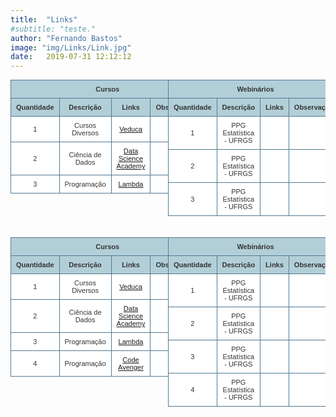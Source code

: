 ```yaml
---
title:  "Links"
#subtitle: "teste."
author: "Fernando Bastos"
image: "img/Links/Link.jpg"
date:   2019-07-31 12:12:12
---
```



<style type="text/css" rel="stylesheet">																								
table.table-style-two {
  font-family: verdana, arial, sans-serif;
  font-size: 11px;
  color: #333333;
  border-width: 1px;
  border-color: #3A3A3A;
  border-collapse: collapse;
  margin: 0;
}

table.table-style-two th {
  border-width: 1px;
  padding: 8px;
  border-style: solid;
  border-color: #517994;
  background-color: #B2CFD8;
}

table.table-style-two tr:hover td {
  background-color: #DFEBF1;
}

table.table-style-two td {
  border-width: 1px;
  padding: 8px;
  border-style: solid;
  border-color: #517994;
  background-color: #ffffff;
}

.floatLeft {
  width: 50%;
  float: left;
}

.floatRight {
  width: 50%;
  float: right;
}

.container {
  overflow: hidden;
}
</style>

<!--Tabelas de Cursos e Webinarios-->
<div class="container">
  <div class="floatLeft">
    <!-- Table goes in the document BODY -->
    <!-- Tabela 1 (Cursos) -->
    <table class="table-style-two">
      <thead>
        <tr>
          <th colspan="4">
            <center> Cursos </center>
          </th>
        </tr>
        <tr>
          <th>
            <center> Quantidade </center>
          </th>
          <th>
            <center> Descrição </center>
          </th>
          <th>
            <center> Links </center>
          </th>
          <th>
            <center> Observações </center>
          </th>
        </tr>
      </thead>
      <tbody>
        <tr>
          <td>
            <center> 1 </center>
          </td>
          <td>
            <center> Cursos Diversos </center>
          </td>
          <td>
            <center> <a href="   http://veduca.org/  " target="_blank">  Veduca  </a> </center>
          </td>
          <td>
            <center> </center>
          </td>
        </tr>
        <tr>
          <td>
            <center> 2 </center>
          </td>
          <td>
            <center> Ciência de Dados </center>
          </td>
          <td>
            <center> <a href="   https://www.datascienceacademy.com.br/  " target="_blank">  Data Science Academy    </a> </center>
          </td>
          <td>
            <center> </center>
          </td>
        </tr>
        <tr>
          <td>
            <center> 3 </center>
          </td>
          <td>
            <center> Programação </center>
          </td>
          <td>
            <center> <a href="   https://medium.com/lambda-school-blog   " target="_blank">  Lambda  </a> </center>
          </td>
          <td>
            <center> </center>
          </td>
        </tr>
      </tbody>
    </table>
  </div>

  <div class="floatRight">
    <tr>
      <!-- Table goes in the document BODY -->
      <!-- Tabela 2 (Webinários) -->
      <!--Substituir A partir daqui-->
      <table class="table-style-two">
        <thead>
          <tr>
            <th colspan="4">
              <center> Webinários </center>
            </th>
          </tr>
          <tr>
            <th>
              <center> Quantidade </center>
            </th>
            <th>
              <center> Descrição </center>
            </th>
            <th>
              <center> Links </center>
            </th>
            <th>
              <center> Observações </center>
            </th>
          </tr>
        </thead>
        <tbody>
          <tr>
            <td>
              <center> 1 </center>
            </td>
            <td>
              <center> PPG Estatística - UFRGS </center>
            </td>
            <td>
              <center>
                <a href="   https://www.youtube.com/watch?v=_-DGDNepTno&feature=youtu.be    " target="_blank"> </a>
              </center>
            </td>
            <td>
              <center> </center>
            </td>
          </tr>
          <tr>
            <td>
              <center> 2 </center>
            </td>
            <td>
              <center> PPG Estatística - UFRGS </center>
            </td>
            <td>
              <center>
                <a href="   https://youtu.be/_-DGDNepTno    " target="_blank"> </a>
              </center>
            </td>
            <td>
              <center> </center>
            </td>
          </tr>
          <tr>
            <td>
              <center> 3 </center>
            </td>
            <td>
              <center> PPG Estatística - UFRGS </center>
            </td>
            <td>
              <center>
                <a href="   https://youtu.be/lYqEw_VZqV4    " target="_blank"> </a>
              </center>
            </td>
            <td>
              <center> </center>
            </td>
          </tr>
        </tbody>
      </table>
      <!--Substituir ate a linha anterior-->
  </div>
</div>
<br>
<br>
<div class="container">
  <!--Tabelas de Cursos e Webinarios-->
  <div class="floatLeft">
    <!-- Table goes in the document BODY -->
    <!-- Tabela 1 (Cursos) -->
    <!--Substituir A partir daqui-->
    <table class="table-style-two">
      <thead>
        <tr>
          <th colspan="4">
            <center> Cursos </center>
          </th>
        </tr>
        <tr>
          <th>
            <center> Quantidade </center>
          </th>
          <th>
            <center> Descrição </center>
          </th>
          <th>
            <center> Links </center>
          </th>
          <th>
            <center> Observações </center>
          </th>
        </tr>
      </thead>
      <tbody>
        <tr>
          <td>
            <center> 1 </center>
          </td>
          <td>
            <center> Cursos Diversos </center>
          </td>
          <td>
            <center> <a href="   http://veduca.org/  " target="_blank">  Veduca  </a> </center>
          </td>
          <td>
            <center> </center>
          </td>
        </tr>
        <tr>
          <td>
            <center> 2 </center>
          </td>
          <td>
            <center> Ciência de Dados </center>
          </td>
          <td>
            <center> <a href="   https://www.datascienceacademy.com.br/  " target="_blank">  Data Science Academy    </a> </center>
          </td>
          <td>
            <center> </center>
          </td>
        </tr>
        <tr>
          <td>
            <center> 3 </center>
          </td>
          <td>
            <center> Programação </center>
          </td>
          <td>
            <center> <a href="   https://medium.com/lambda-school-blog   " target="_blank">  Lambda  </a> </center>
          </td>
          <td>
            <center> </center>
          </td>
        </tr>
        <tr>
          <td>
            <center> 4 </center>
          </td>
          <td>
            <center> Programação </center>
          </td>
          <td>
            <center> <a href="   https://www.codeavengers.com/   " target="_blank">  Code Avenger    </a> </center>
          </td>
          <td>
            <center> </center>
          </td>
        </tr>
      </tbody>
    </table>
    <!--Substituir ate a linha anterior-->
  </div>
  <div class="floatRight">
    <tr>
      <!-- Table goes in the document BODY -->
      <!-- Tabela 2 (Webinários) -->
      <!--Substituir A partir daqui-->
      <table class="table-style-two">
        <thead>
          <tr>
            <th colspan="4">
              <center> Webinários </center>
            </th>
          </tr>
          <tr>
            <th>
              <center> Quantidade </center>
            </th>
            <th>
              <center> Descrição </center>
            </th>
            <th>
              <center> Links </center>
            </th>
            <th>
              <center> Observações </center>
            </th>
          </tr>
        </thead>
        <tbody>
          <tr>
            <td>
              <center> 1 </center>
            </td>
            <td>
              <center> PPG Estatística - UFRGS </center>
            </td>
            <td>
              <center>
                <a href="   https://www.youtube.com/watch?v=_-DGDNepTno&feature=youtu.be    " target="_blank"> </a>
              </center>
            </td>
            <td>
              <center> </center>
            </td>
          </tr>
          <tr>
            <td>
              <center> 2 </center>
            </td>
            <td>
              <center> PPG Estatística - UFRGS </center>
            </td>
            <td>
              <center>
                <a href="   https://youtu.be/_-DGDNepTno    " target="_blank"> </a>
              </center>
            </td>
            <td>
              <center> </center>
            </td>
          </tr>
          <tr>
            <td>
              <center> 3 </center>
            </td>
            <td>
              <center> PPG Estatística - UFRGS </center>
            </td>
            <td>
              <center>
                <a href="   https://youtu.be/lYqEw_VZqV4    " target="_blank"> </a>
              </center>
            </td>
            <td>
              <center> </center>
            </td>
          </tr>
          <tr>
            <td>
              <center> 4 </center>
            </td>
            <td>
              <center> PPG Estatística - UFRGS </center>
            </td>
            <td>
              <center>
                <a href="   https://youtu.be/8PYG89fD8jQ    " target="_blank"> </a>
              </center>
            </td>
            <td>
              <center> </center>
            </td>
          </tr>
        </tbody>
      </table>
  </div>
</div>